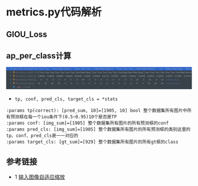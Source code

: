# metrics.py代码解析

## GIOU_Loss

## ap_per_class计算
![](../docs/images/base_tutorial/ap_per_class.png)
* `tp, conf, pred_cls, target_cls = *stats`
```text
:params tp(correct): [pred_sum, 10]=[1905, 10] bool 整个数据集所有图片中所有预测框在每一个iou条件下(0.5~0.95)10个是否是TP
:params conf: [img_sum]=[1905] 整个数据集所有图片的所有预测框的conf
:params pred_cls: [img_sum]=[1905] 整个数据集所有图片的所有预测框的类别这里的tp、conf、pred_cls是一一对应的
:params target_cls: [gt_sum]=[929] 整个数据集所有图片的所有gt框的class
```


## 参考链接
* 1 [输入图像自适应缩放](https://www.jiangdabai.com/2120)